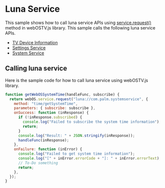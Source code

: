 # Luna Service
This sample shows how to call luna service APIs using [service.request()](https://webostv.developer.lge.com/develop/references/webostvjs-webos#request) method in webOSTV.js library. This sample calls the following luna service APIs.
- [TV Device Information](https://webostv.developer.lge.com/develop/references/tv-device-information)
- [Settings Service](https://webostv.developer.lge.com/develop/references/settings-service)
- [System Service](https://webostv.developer.lge.com/develop/references/system-service)

## Calling luna service
Here is the sample code for how to call luna service using webOSTV.js library.
```javascript
function getWebOSSystemTime(handleFunc, subscribe) {
  return webOS.service.request("luna://com.palm.systemservice", {
    method: "time/getSystemTime",
    parameters: { subscribe: subscribe },
    onSuccess: function (inResponse) {
      if (!inResponse.subscribed) {
        console.log("Failed to subscribe the system time information");
        return;
      }
      console.log("Result: " + JSON.stringify(inResponse));
      handleFunc(inResponse);
    },
    onFailure: function (inError) {
      console.log("Failed to get system time information");
      console.log("[" + inError.errorCode + "]: " + inError.errorText);
      // To-Do something
      return;
    },
  });
}
```